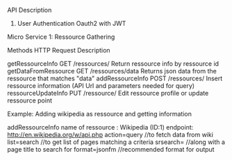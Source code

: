 API Description

1) User Authentication Oauth2 with JWT







Micro Service 1: Ressource Gathering



Methods	              HTTP            Request	                Description

getRessourceInfo	     GET             /ressources/	        Return ressource info by ressource id
getDataFromRessource   GET            /ressources/data      Returns json data from the ressource that matches "data"
addRessourceInfo	    POST            /ressources/	        Insert ressource information (API Url and parameters needed for query) 
ressourceUpdateInfo	   PUT             /ressource/	        Edit ressource profile or update ressource point

Example: Adding wikipedia as ressource and getting information

addRessourceInfo
  name of ressource : Wikipedia (ID:1)
  endpoint:  http://en.wikipedia.org/w/api.php 
  action=query  //to fetch data from wiki
  list=search   //to get list of pages matching a criteria
  srsearch=      //along with a page title to search for
  format=jsonfm   //recommended format for output


